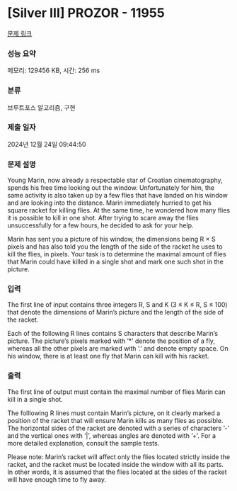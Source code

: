 # [Silver III] PROZOR - 11955 

[문제 링크](https://www.acmicpc.net/problem/11955) 

### 성능 요약

메모리: 129456 KB, 시간: 256 ms

### 분류

브루트포스 알고리즘, 구현

### 제출 일자

2024년 12월 24일 09:44:50

### 문제 설명

<p>Young Marin, now already a respectable star of Croatian cinematography, spends his free time looking out the window. Unfortunately for him, the same activity is also taken up by a few flies that have landed on his window and are looking into the distance. Marin immediately hurried to get his square racket for killing flies. At the same time, he wondered how many flies it is possible to kill in one shot. After trying to scare away the flies unsuccessfully for a few hours, he decided to ask for your help.</p>

<p>Marin has sent you a picture of his window, the dimensions being R × S pixels and has also told you the length of the side of the racket he uses to kill the flies, in pixels. Your task is to determine the maximal amount of flies that Marin could have killed in a single shot and mark one such shot in the picture.</p>

### 입력 

 <p>The first line of input contains three integers R, S and K (3 ≤ K ≤ R, S ≤ 100) that denote the dimensions of Marin’s picture and the length of the side of the racket.</p>

<p>Each of the following R lines contains S characters that describe Marin’s picture. The picture’s pixels marked with ’*’ denote the position of a fly, whereas all the other pixels are marked with ’.’ and denote empty space. On his window, there is at least one fly that Marin can kill with his racket.</p>

### 출력 

 <p>The first line of output must contain the maximal number of flies Marin can kill in a single shot.</p>

<p>The folllowing R lines must contain Marin’s picture, on it clearly marked a position of the racket that will ensure Marin kills as many flies as possible. The horizontal sides of the racket are denoted with a series of characters ’-’ and the vertical ones with ’|’, whereas angles are denoted with ’+’. For a more detailed explanation, consult the sample tests.</p>

<p>Please note: Marin’s racket will affect only the flies located strictly inside the racket, and the racket must be located inside the window with all its parts. In other words, it is assumed that the flies located at the sides of the racket will have enough time to fly away.</p>

